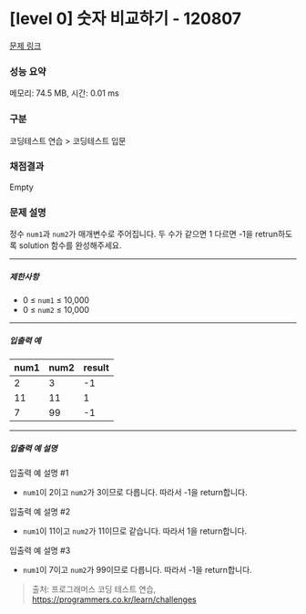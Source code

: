# [level 0] 숫자 비교하기 - 120807 

[문제 링크](https://school.programmers.co.kr/learn/courses/30/lessons/120807) 

### 성능 요약

메모리: 74.5 MB, 시간: 0.01 ms

### 구분

코딩테스트 연습 > 코딩테스트 입문

### 채점결과

Empty

### 문제 설명

<p>정수 <code>num1</code>과 <code>num2</code>가 매개변수로 주어집니다. 두 수가 같으면 1 다르면 -1을 retrun하도록 solution 함수를 완성해주세요.</p>

<hr>

<h5>제한사항</h5>

<ul>
<li>0 ≤ <code>num1</code> ≤ 10,000</li>
<li>0 ≤ <code>num2</code> ≤ 10,000</li>
</ul>

<hr>

<h5>입출력 예</h5>
<table class="table">
        <thead><tr>
<th>num1</th>
<th>num2</th>
<th>result</th>
</tr>
</thead>
        <tbody><tr>
<td>2</td>
<td>3</td>
<td>-1</td>
</tr>
<tr>
<td>11</td>
<td>11</td>
<td>1</td>
</tr>
<tr>
<td>7</td>
<td>99</td>
<td>-1</td>
</tr>
</tbody>
      </table>
<hr>

<h5>입출력 예 설명</h5>

<p>입출력 예 설명 #1</p>

<ul>
<li><code>num1</code>이 2이고 <code>num2</code>가 3이므로 다릅니다. 따라서 -1을 return합니다.</li>
</ul>

<p>입출력 예 설명 #2</p>

<ul>
<li><code>num1</code>이 11이고 <code>num2</code>가 11이므로 같습니다. 따라서 1을 return합니다.</li>
</ul>

<p>입출력 예 설명 #3</p>

<ul>
<li><code>num1</code>이 7이고 <code>num2</code>가 99이므로 다릅니다. 따라서 -1을 return합니다.</li>
</ul>


> 출처: 프로그래머스 코딩 테스트 연습, https://programmers.co.kr/learn/challenges
